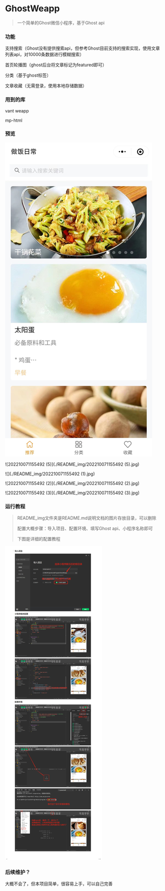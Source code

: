 # GhostWeapp
> 一个简单的Ghost微信小程序，基于Ghost api

### 功能

支持搜索（Ghost没有提供搜索api，但参考Ghost目前支持的搜索实现，使用文章列表api，对10000条数据进行模糊搜索）

首页轮播图（ghost后台将文章标记为featured即可）

分类（基于ghost标签）

文章收藏（无需登录，使用本地存储数据）

### 用到的库

vant weapp

mp-html

### 预览

![202210071155492 (4)](./README_img/20221007115549290.jpg)

![202210071155492 (5)](./README_img/202210071155492 (5).jpg)

![](./README_img/202210071155492 (1).jpg)

![202210071155492 (2)](./README_img/202210071155492 (2).jpg)

![202210071155492 (3)](./README_img/202210071155492 (3).jpg)





### 运行教程

> README_img文件夹是README.md说明文档的图片存放目录，可以删除
>
> 配置大概步骤：导入项目、配置环境、填写Ghost api、小程序名称即可
>
> 下图是详细的配置教程

![c8c6d51df7e8db6bdca703e08ff0cf0](./README_img/c8c6d51df7e8db6bdca703e08ff0cf0.jpg)

### 后续维护？

大概不会了，但本项目简单，很容易上手，可以自己完善
